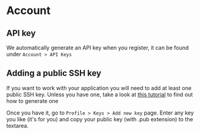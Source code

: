 # Account

## API key

We automatically generate an API key when you register, it can be found under `Account > API Keys`

## Adding a public SSH key

If you want to work with your application you will need to add at least one public SSH key. Unless you have one, take a look at [this tutorial](https://git-scm.com/book/en/v2/Git-on-the-Server-Generating-Your-SSH-Public-Key) to find out how to generate one

Once you have it, go to `Profile > Keys > Add new key` page. Enter any key you like (it's for you) and copy your public key (with .pub extension) to the textarea.
